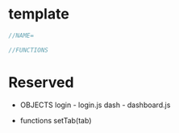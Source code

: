 # template
```js
//NAME=

//FUNCTIONS
```

# Reserved
 - OBJECTS
login - login.js
dash - dashboard.js


 - functions
setTab(tab)

